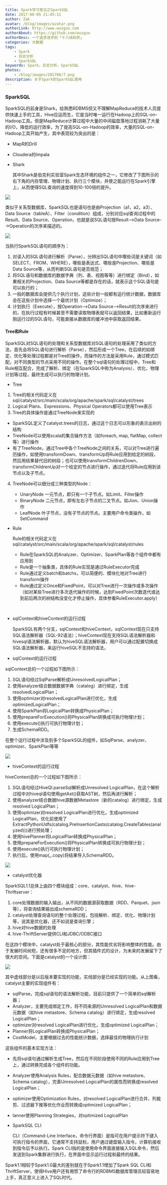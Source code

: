 ```yaml
---
title: Spark学习笔记之SparkSQL
date: 2017-08-05 21:45:11 
author: Zak
avatar: /blog/images/avatar.png
authorLink: http://www.wuzguo.com
authorAbout: https://github.com/wuzguo
authorDesc: 一个追求进步的「十八线码农」
categories: 大数据
tags: 
	- Spark
	- 日志分析
	- SparkSQL
keywords: Spark，日志分析，SparkSQL
photos:
	- /blog/images/201708/7.png
description: 关于Spark的SparkSQL使用
---
```


### SparkSQL

SparkSQL的前身是Shark，给熟悉RDBMS但又不理解MapReduce的技术人员提供快速上手的工具，Hive应运而生，它是当时唯一运行在Hadoop上的SQL-on-Hadoop工具。但是MapReduce计算过程中大量的中间磁盘落地过程消耗了大量的I/O，降低的运行效率，为了提高SQL-on-Hadoop的效率，大量的SQL-on-Hadoop工具开始产生，其中表现较为突出的是：

- MapR的Drill
- Cloudera的Impala
- Shark

  其中Shark是伯克利实验室Spark生态环境的组件之一，它修改了下图所示的右下角的内存管理、物理计划、执行三个模块，并使之能运行在Spark引擎上，从而使得SQL查询的速度得到10-100倍的提升。

![](/images/201708/7.png)

  类似于关系型数据库，SparkSQL也是语句也是由Projection（a1，a2，a3）、Data Source（tableA）、Filter（condition）组成，分别对应sql查询过程中的Result、Data Source、Operation，也就是说SQL语句按Result-->Data Source-->Operation的次序来描述的。

![](/images/201708/8.png)

当执行SparkSQL语句的顺序为：

1. 对读入的SQL语句进行解析（Parse），分辨出SQL语句中哪些词是关键词（如SELECT、FROM、WHERE），哪些是表达式、哪些是Projection、哪些是Data Source等，从而判断SQL语句是否规范；
2. 将SQL语句和数据库的数据字典（列、表、视图等等）进行绑定（Bind），如果相关的Projection、Data Source等都是存在的话，就表示这个SQL语句是可以执行的；
3. 一般的数据库会提供几个执行计划，这些计划一般都有运行统计数据，数据库会在这些计划中选择一个最优计划（Optimize）；
4. 计划执行（Execute），按Operation-->Data Source-->Result的次序来进行的，在执行过程有时候甚至不需要读取物理表就可以返回结果，比如重新运行刚运行过的SQL语句，可能直接从数据库的缓冲池中获取返回结果。

#### Tree和Rule

SparkSQL对SQL语句的处理和关系型数据库对SQL语句的处理采用了类似的方法，首先会将SQL语句进行解析（Parse），然后形成一个Tree，在后续的如绑定、优化等处理过程都是对Tree的操作，而操作的方法是采用Rule，通过模式匹配，对不同类型的节点采用不同的操作。在整个sql语句的处理过程中，Tree和Rule相互配合，完成了解析、绑定（在SparkSQL中称为Analysis）、优化、物理计划等过程，最终生成可以执行的物理计划。

- Tree

1. Tree的相关代码定义在sql/catalyst/src/main/scala/org/apache/spark/sql/catalyst/trees
2. Logical Plans、Expressions、Physical Operators都可以使用Tree表示
3. Tree的具体操作是通过TreeNode来实现的
  - SparkSQL定义了catalyst.trees的日志，通过这个日志可以形象的表示出树的结构
  - TreeNode可以使用scala的集合操作方法（如foreach, map, flatMap, collect等）进行操作
  - 有了TreeNode，通过Tree中各个TreeNode之间的关系，可以对Tree进行遍历操作，如使用transformDown、transformUp将Rule应用到给定的树段，然后用结果替代旧的树段；也可以使用transformChildrenDown、transformChildrenUp对一个给定的节点进行操作，通过迭代将Rule应用到该节点以及子节点。
4. TreeNode可以细分成三种类型的Node：

   - UnaryNode 一元节点，即只有一个子节点。如Limit、Filter操作
   - BinaryNode 二元节点，即有左右子节点的二叉节点。如Jion、Union操作
   - LeafNode 叶子节点，没有子节点的节点。主要用户命令类操作，如SetCommand

- Rule

  Rule的相关代码定义在sql/catalyst/src/main/scala/org/apache/spark/sql/catalyst/rules

  - Rule在SparkSQL的Analyzer、Optimizer、SparkPlan等各个组件中都有应用到
  - Rule是一个抽象类，具体的Rule实现是通过RuleExecutor完成
  - Rule通过定义batch和batchs，可以简便的、模块化地对Tree进行transform操作
  - Rule通过定义Once和FixedPoint，可以对Tree进行一次操作或多次操作（如对某些Tree进行多次迭代操作的时候，达到FixedPoint次数迭代或达到前后两次的树结构没变化才停止操作，具体参看RuleExecutor.apply）

  ​

- sqlContext和hiveContext的运行过程

   SparkSQL有两个分支，sqlContext和hiveContext，sqlContext现在只支持SQL语法解析器（SQL-92语法）；hiveContext现在支持SQL语法解析器和hivesql语法解析器，默认为hiveSQL语法解析器，用户可以通过配置切换成SQL语法解析器，来运行hiveSQL不支持的语法，

- sqlContext的运行过程

sqlContext总的一个过程如下图所示：

1. SQL语句经过SqlParse解析成UnresolvedLogicalPlan；
2. 使用analyzer结合数据数据字典（catalog）进行绑定，生成resolvedLogicalPlan；
3. 使用optimizer对resolvedLogicalPlan进行优化，生成optimizedLogicalPlan；
4. 使用SparkPlan将LogicalPlan转换成PhysicalPlan；
5. 使用prepareForExecution()将PhysicalPlan转换成可执行物理计划；
6. 使用execute()执行可执行物理计划；
7. 生成SchemaRDD。

在整个运行过程中涉及到多个SparkSQL的组件，如SqlParse、analyzer、optimizer、SparkPlan等等

![](/images/201708/9.jpg)

- hiveContext的运行过程

hiveContext总的一个过程如下图所示：

1. SQL语句经过HiveQl.parseSql解析成Unresolved LogicalPlan，在这个解析过程中对hiveql语句使用getAst()获取AST树，然后再进行解析；
2. 使用analyzer结合数据hive源数据Metastore（新的catalog）进行绑定，生成resolved LogicalPlan；
3. 使用optimizer对resolved LogicalPlan进行优化，生成optimized LogicalPlan，优化前使用了ExtractPythonUdfs(catalog.PreInsertionCasts(catalog.CreateTables(analyzed)))进行预处理；
4. 使用hivePlanner将LogicalPlan转换成PhysicalPlan；
5. 使用prepareForExecution()将PhysicalPlan转换成可执行物理计划；
6. 使用execute()执行可执行物理计划；
7. 执行后，使用map(_.copy)将结果导入SchemaRDD。

![](/images/201708/10.jpg)

- catalyst优化器

SparkSQL1.1总体上由四个模块组成：core、catalyst、hive、hive-Thriftserver：

1. core处理数据的输入输出，从不同的数据源获取数据（RDD、Parquet、json等），将查询结果输出成schemaRDD；
2. catalyst处理查询语句的整个处理过程，包括解析、绑定、优化、物理计划等，说其是优化器，还不如说是查询引擎；
3. hive对hive数据的处理
4. hive-ThriftServer提供CLI和JDBC/ODBC接口

在这四个模块中，catalyst处于最核心的部分，其性能优劣将影响整体的性能。由于发展时间尚短，还有很多不足的地方，但其插件式的设计，为未来的发展留下了很大的空间。下面是catalyst的一个设计图：

![](/images/201708/11.png)

其中虚线部分是以后版本要实现的功能，实线部分是已经实现的功能。从上图看，catalyst主要的实现组件有：

- sqlParse，完成sql语句的语法解析功能，目前只提供了一个简单的sql解析器；
- Analyzer，主要完成绑定工作，将不同来源的Unresolved LogicalPlan和数据元数据（如hive metastore、Schema catalog）进行绑定，生成resolved LogicalPlan；
- optimizer对resolved LogicalPlan进行优化，生成optimized LogicalPlan；
- Planner将LogicalPlan转换成PhysicalPlan；
- CostModel，主要根据过去的性能统计数据，选择最佳的物理执行计划

这些组件的基本实现方法：

- 先将sql语句通过解析生成Tree，然后在不同阶段使用不同的Rule应用到Tree上，通过转换完成各个组件的功能。
- Analyzer使用Analysis Rules，配合数据元数据（如hive metastore、Schema catalog），完善Unresolved LogicalPlan的属性而转换成resolved LogicalPlan；
- optimizer使用Optimization Rules，对resolved LogicalPlan进行合并、列裁剪、过滤器下推等优化作业而转换成optimized LogicalPlan；
- lanner使用Planning Strategies，对optimized LogicalPlan



- SparkSQL CLI

  CLI（Command-Line Interface，命令行界面）是指可在用户提示符下键入可执行指令的界面，它通常不支持鼠标，用户通过键盘输入指令，计算机接收到指令后予以执行。Spark CLI指的是使用命令界面直接输入SQL命令，然后发送到Spark集群进行执行，在界面中显示运行过程和最终的结果。

Spark1.1相较于Spark1.0最大的差别就在于Spark1.1增加了Spark SQL CLI和ThriftServer，使得Hive用户还有用惯了命令行的RDBMS数据库管理员较容易地上手，真正意义上进入了SQL时代。


